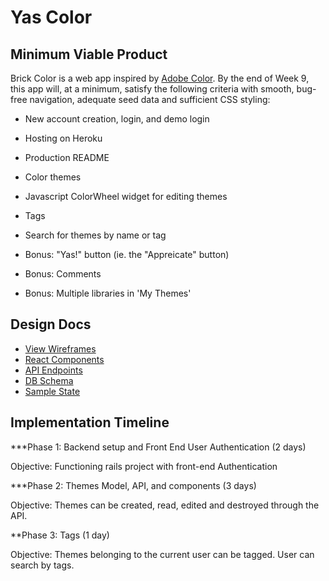 # Yas Color


## Minimum Viable Product
 Brick Color is a web app inspired by [Adobe Color](https://www.color.adobe.com "Abobe Color CC"). By the end of Week 9, this app will, at a minimum, satisfy the following criteria with smooth, bug-free navigation, adequate seed data and sufficient CSS styling:
  * New account creation, login, and demo login
  * Hosting on Heroku
  * Production README
  * Color themes
  * Javascript ColorWheel widget for editing themes
  * Tags
  * Search for themes by name or tag

  * Bonus: "Yas!" button (ie. the "Appreicate" button)
  * Bonus: Comments
  * Bonus: Multiple libraries in 'My Themes'

## Design Docs
  * [View Wireframes](./wireframes)
  * [React Components](./component-hierarchy.md)
  * [API Endpoints](./api-endpoints.md)
  * [DB Schema](./schema.md)
  * [Sample State](./sample-state.md)

## Implementation Timeline

***Phase 1: Backend setup and Front End User Authentication (2 days)

Objective: Functioning rails project with front-end Authentication

***Phase 2: Themes Model, API, and components (3 days)

Objective: Themes can be created, read, edited and destroyed through the API.

**Phase 3: Tags (1 day)

Objective: Themes belonging to the current user can be tagged. User can search by tags.

